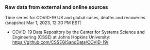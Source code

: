### Raw data from external and online sources

Time series for COVID-19 US and global cases, deaths and recoveries (snapshot Mar 1, 2023, 12:30 PM EST)
- COVID-19 Data Repository by the Center for Systems Science and Engineering (CSSE) at Johns Hopkins University: https://github.com/CSSEGISandData/COVID-19/